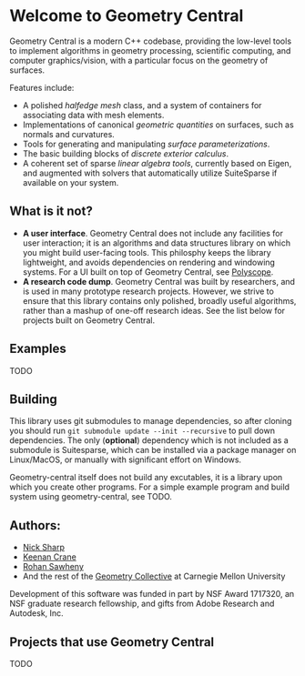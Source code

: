 # Welcome to Geometry Central

Geometry Central is a modern C++ codebase, providing the low-level tools to implement algorithms in geometry processing, scientific computing, and computer graphics/vision, with a particular focus on the geometry of surfaces.

Features include:
- A polished *halfedge mesh* class, and a system of containers for associating data with mesh elements.
- Implementations of canonical *geometric quantities* on surfaces, such as normals and curvatures.
- Tools for generating and manipulating *surface parameterizations*.
- The basic building blocks of *discrete exterior calculus*.
- A coherent set of sparse *linear algebra tools*, currently based on Eigen, and augmented with solvers that automatically utilize SuiteSparse if available on your system.


## What is it not?
- **A user interface**. Geometry Central does not include any facilities for user interaction; it is an algorithms and data structures library on which you might build user-facing tools. This philosphy keeps the library lightweight, and avoids dependencies on rendering and windowing systems. For a UI built on top of Geometry Central, see [Polyscope](https://github.com/nmwsharp/polyscope).
- **A research code dump**. Geometry Central was built by researchers, and is used in many prototype research projects. However, we strive to ensure that this library contains only polished, broadly useful algorithms, rather than a mashup of one-off research ideas. See the list below for projects built on Geometry Central.

## Examples

TODO

## Building
This library uses git submodules to manage dependencies, so after cloning you should run `git submodule update --init --recursive` to pull down dependencies. The only (**optional**) dependency which is not included as a submodule is Suitesparse, which can be installed via a package manager on Linux/MacOS, or manually with significant effort on Windows.

Geometry-central itself does not build any excutables, it is a library upon which you create other programs. For a simple example program and build system using geometry-central, see TODO.

## Authors:
- [Nick Sharp](http://nmwsharp.com)
- [Keenan Crane](http://keenan.is/here)
- [Rohan Sawheny](http://rohansawhney.io/)
- And the rest of the [Geometry Collective](http://geometry.cs.cmu.edu) at Carnegie Mellon University

Development of this software was funded in part by NSF Award 1717320, an NSF graduate research fellowship, and gifts from Adobe Research and Autodesk, Inc.

## Projects that use Geometry Central

TODO
